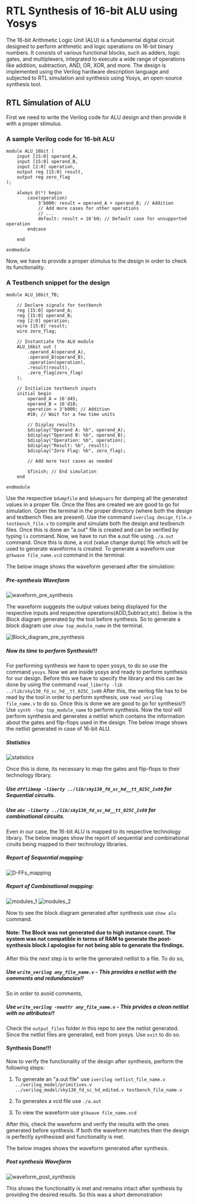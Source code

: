 # RTL Synthesis of 16-bit ALU using Yosys
The 16-bit Arithmetic Logic Unit (ALU) is a fundamental digital circuit designed to perform arithmetic and logic operations on 16-bit binary numbers. It consists of various functional blocks, such as adders, logic gates, and multiplexers, integrated to execute a wide range of operations like addition, subtraction, AND, OR, XOR, and more. The design is implemented using the Verilog hardware description language and subjected to RTL simulation and synthesis using Yosys, an open-source synthesis tool.

## RTL Simulation of ALU
First we need to write the Verilog code for ALU design and then provide it with a proper stimulus. 
### A sample Verilog code for 16-bit ALU 

```
module ALU_16bit (
    input [15:0] operand_A,
    input [15:0] operand_B,
    input [2:0] operation,
    output reg [15:0] result,
    output reg zero_flag
);

    always @(*) begin
        case(operation)
            3'b000: result = operand_A + operand_B; // Addition
            // Add more cases for other operations
            // ...
            default: result = 16'b0; // Default case for unsupported operation
        endcase

    end

endmodule

```

Now, we have to provide a proper stimulus to the design in order to check its functionality.
### A Testbench snippet for the design

```
module ALU_16bit_TB;

    // Declare signals for testbench
    reg [15:0] operand_A;
    reg [15:0] operand_B;
    reg [2:0] operation;
    wire [15:0] result;
    wire zero_flag;

    // Instantiate the ALU module
    ALU_16bit uut (
        .operand_A(operand_A),
        .operand_B(operand_B),
        .operation(operation),
        .result(result),
        .zero_flag(zero_flag)
    );

    // Initialize testbench inputs
    initial begin
        operand_A = 16'd45;
        operand_B = 16'd18;
        operation = 3'b000; // Addition
        #10; // Wait for a few time units

        // Display results
        $display("Operand A: %b", operand_A);
        $display("Operand B: %b", operand_B);
        $display("Operation: %b", operation);
        $display("Result: %b", result);
        $display("Zero Flag: %b", zero_flag);
        
        // Add more test cases as needed

        $finish; // End simulation
    end

endmodule

```
Use the respective `$dumpfile` and `$dumpvars` for dumping all the generated values in a proper file. Once the files are created we are good to go for simulation. Open the terminal in the proper directory (where both the design and testbench files are present). 
Use the command `iverilog design_file.v testbench_file.v` to compile and simulate both the design and testbench files. Once this is done an "a.out" file is created and can be verified by typing `ls` command.
Now, we have to run the a.out file using `./a.out` command. Once this is done, a vcd (value change dump) file which will be used to generate waveforms is created. To generate a waveform use 
`gtkwave file_name.vcd` command in the terminal. 

The below image shows the waveform generaed after the simulation:
##### Pre-synthesis Waveform  

![waveform_pre_synthesis](https://github.com/rohitwhogar/16-bit-ALU-/assets/72391479/da1a83fd-6da2-44fe-8bed-00d50484b8ed)

The waveform suggests the output values being displayed for the respective inputs and respective operations(ADD,Subtract,etc). Below is the Block diagram generated by the tool before synthesis.
So to generate a block diagram use `show top_module_name` in the terminal. 

![Block_diagram_pre_synthesis](https://github.com/rohitwhogar/16-bit-ALU-/assets/72391479/bc887f53-b8e0-4ec8-8ee9-48ea9ba517a9)

##### Now its time to perform Synthesis!!!

For performing synthesis we have to open yosys, to do so use the command `yosys`. Now we are inside yosys and ready to perform synthesis for our design. Before this we have to specify the library and this can be done by using the command `read_liberty -lib ../lib/sky130_fd_sc_hd__tt_025C_1v80` After this, the verilog file has to be read by the tool in order to perform synthesis, use `read_verilog file_name.v` to do so.
Once this is done we are good to go for synthesis!!! Use `synth -top top_module_name` to perform synthesis. Now the tool will perform synthesis and generates a netlist which contains the information about the gates and flip-flops used in the design. The below image shows the netlist generated in case of 16-bit ALU.
##### Statistics 
![statistics](https://github.com/rohitwhogar/16-bit-ALU-/assets/72391479/4a5dfe58-6436-4d4d-bfb7-8895e8aac428)

Once this is done, its necessary to map the gates and flip-flops to their technology library.
 ##### Use `dfflibmap -liberty ../lib/sky130_fd_sc_hd__tt_025C_1v80` for Sequential circuits.
 ##### Use `abc -liberty ../lib/sky130_fd_sc_hd__tt_025C_1v80` for combinational circuits.

Even in our case, the 16-bit ALU is mapped to its respective technology library. The below images show the report of sequential and combinational ciruits being mapped to their technology libraries.

##### Report of Sequential mapping:
![D-FFs_mapping](https://github.com/rohitwhogar/16-bit-ALU-/assets/72391479/2a2ab66f-edc1-4d67-a044-d0d61435c510)

##### Report of Combinational mapping:
![modules_1](https://github.com/rohitwhogar/16-bit-ALU-/assets/72391479/7bdb6974-9ebe-41dd-892a-9918de83f728)
![modules_2](https://github.com/rohitwhogar/16-bit-ALU-/assets/72391479/a5ebfdae-e019-406c-9d71-c217227d91e4)

Now to see the block diagram generated after synthesis use `show alu` command. 
#### Note: The Block was not generated due to high instance count. The system was not compatible in terms of RAM to generate the post-synthesis block.I apologise for not being able to generate the findings.

After this the next step is to write the generated netlist to a file. To do so,
##### Use `write_verilog any_file_name.v` - This provides a netlist with the comments and redundancies!!
So in order to avoid comments,
##### Use `write_verilog -noattr any_file_name.v` - This prvides a clean netlist with no attributes!!
Check the `output_files` folder in this repo to see the netlist generated.
Since the netlist files are generated, exit from yosys. Use `exit` to do so.

#### Synthesis Done!!!

Now to verify the functionality of the design after synthesis, perform the following steps:
 
1. To generate an "a.out file" use `iverilog netlist_file_name.v ../verilog_model/primitives.v ../verilog_model/sky130_fd_sc_hd_edited.v testbench_file_name.v` 

2. To generates a vcd file use `./a.out` 

3. To view the waveform use `gtkwave file_name.vcd` 

After this, check the waveform and verify the results with the ones generated before synthesis. If both the waveform matches then the design is perfectly synthesised and functionality is met.

The below images shows the waveform generated after synthesis. 

 ##### Post synthesis Waveform
 
 ![waveform_post_synthesis](https://github.com/rohitwhogar/16-bit-ALU-/assets/72391479/8d98b7fb-77c3-4820-bec3-2809028672e8)

This shows the functionality is met and remains intact after synthesis by providing the desired results.
So this was a short demonstration 
